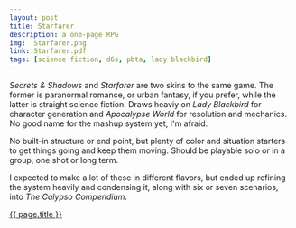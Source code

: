 ```yaml
---
layout: post
title: Starfarer
description: a one-page RPG
img:  Starfarer.png
link: Starfarer.pdf
tags: [science fiction, d6s, pbta, lady blackbird]
---
```


*Secrets & Shadows* and *Starfarer* are two skins to the same game. The former is paranormal romance, or urban fantasy, if you prefer, while the latter is straight science fiction. Draws heaviy on *Lady Blackbird* for character generation and *Apocalypse World* for resolution and mechanics. No good name for the mashup system yet, I'm afraid.

No built-in structure or end point, but plenty of color and situation starters to get things going and keep them moving. Should be playable solo or in a group, one shot or long term.

I expected to make a lot of these in different flavors, but ended up refining the system heavily and condensing it, along with six or seven scenarios, into *The Calypso Compendium*.

<div class="img_row">
	<a href="{{ site.baseurl }}/pdf/{{ page.link }}"><img class="col three" src="{{ site.baseurl }}/img/{{ page.img}}" alt="" title="{{ page.title }}"/></a>
</div>
<div class="col three caption">
	<a href="{{ site.baseurl }}/pdf/{{ link }}">{{ page.title }}</a>
</div>
